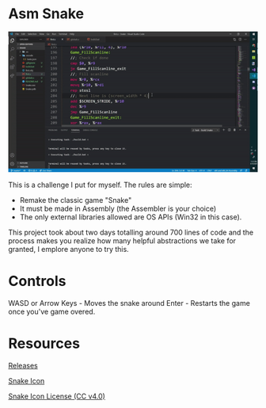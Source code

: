 # Asm Snake

![Preview of the game](Preview.gif)

This is a challenge I put for myself. The rules are simple:
- Remake the classic game "Snake"
- It must be made in Assembly (the Assembler is your choice)
- The only external libraries allowed are OS APIs (Win32 in this case).

This project took about two days totalling around 700 lines of code and the process makes you realize how many helpful abstractions we take for granted, I emplore anyone to try this.

# Controls
WASD or Arrow Keys - Moves the snake around
Enter - Restarts the game once you've game overed.

# Resources
[Releases](https://github.com/RealNeGate/AsmSnake/releases)

[Snake Icon](https://creazilla.com/nodes/45196-snake-emoji-clipart)

[Snake Icon License (CC v4.0)](https://creativecommons.org/licenses/by/4.0/)
